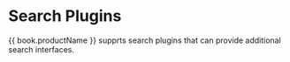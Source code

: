 # Search Plugins

{{ book.productName }} supprts search plugins that can provide additional search
interfaces.

<!--
TODO:
- list examples?
-->
